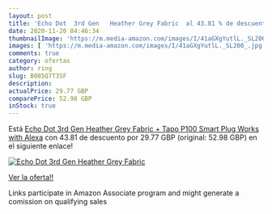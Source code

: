 ```yaml
---
layout: post
title: 'Echo Dot  3rd Gen   Heather Grey Fabric  al 43.81 % de descuento'
date: 2020-11-20 04:46:34
thumbnailImage: 'https://m.media-amazon.com/images/I/41aGXgYutlL._SL200_.jpg'
images: [ 'https://m.media-amazon.com/images/I/41aGXgYutlL._SL200_.jpg' ]
comments: true
category: ofertas
author: ring
slug: B085Q7T3SF
description:
actualPrice: 29.77 GBP
comparePrice: 52.98 GBP
inStock: true
---
```


Está [Echo Dot  3rd Gen   Heather Grey Fabric + Tapo P100 Smart Plug  Works with Alexa](https://www.amazon.co.uk/dp/B085Q7T3SF/?tag=tolees0a-21) con 43.81 de descuento por 29.77 GBP (original: 52.98 GBP) en el siguiente enlace!

[![Echo Dot  3rd Gen   Heather Grey Fabric ](https://m.media-amazon.com/images/I/41aGXgYutlL._SL200_.jpg)](https://www.amazon.co.uk/dp/B085Q7T3SF/?tag=tolees0a-21)

[Ver la oferta!!](https://www.amazon.co.uk/dp/B085Q7T3SF/?tag=tolees0a-21)

Links participate in Amazon Associate program and might generate a comission on qualifying sales


